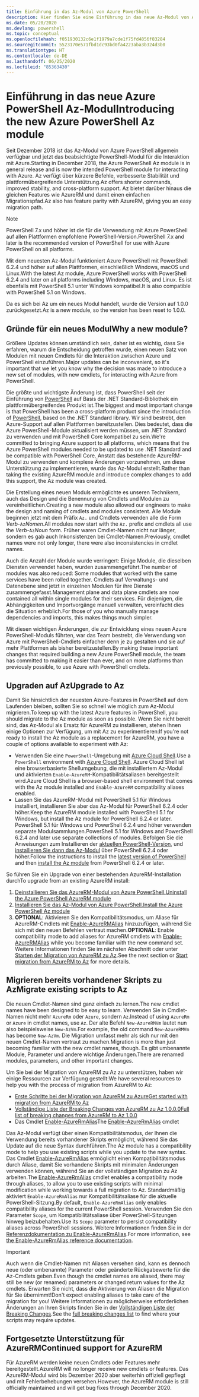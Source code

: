 ```yaml
---
title: Einführung in das Az-Modul von Azure PowerShell
description: Hier finden Sie eine Einführung in das neue Az-Modul von Azure PowerShell, das das AzureRM-Modul ersetzt.
ms.date: 05/20/2020
ms.devlang: powershell
ms.topic: conceptual
ms.openlocfilehash: f051930132c6e1f1979a7cde1f75fd4856f83284
ms.sourcegitcommit: 5523170e571fbd1dc93bd0fa4223aba3b324d3b0
ms.translationtype: HT
ms.contentlocale: de-DE
ms.lasthandoff: 06/25/2020
ms.locfileid: "85363430"
---
```

# <a name="introducing-the-new-azure-powershell-az-module"></a><span data-ttu-id="ca457-103">Einführung in das neue Azure PowerShell Az-Modul</span><span class="sxs-lookup"><span data-stu-id="ca457-103">Introducing the new Azure PowerShell Az module</span></span>

<span data-ttu-id="ca457-104">Seit Dezember 2018 ist das Az-Modul von Azure PowerShell allgemein verfügbar und jetzt das beabsichtigte PowerShell-Modul für die Interaktion mit Azure.</span><span class="sxs-lookup"><span data-stu-id="ca457-104">Starting in December 2018, the Azure PowerShell Az module is in general release and is now the intended PowerShell module for interacting with Azure.</span></span> <span data-ttu-id="ca457-105">Az verfügt über kürzere Befehle, verbesserte Stabilität und plattformübergreifende Unterstützung.</span><span class="sxs-lookup"><span data-stu-id="ca457-105">Az offers shorter commands, improved stability, and cross-platform support.</span></span> <span data-ttu-id="ca457-106">Az bietet darüber hinaus die gleichen Features wie AzureRM und damit einen einfachen Migrationspfad.</span><span class="sxs-lookup"><span data-stu-id="ca457-106">Az also has feature parity with AzureRM, giving you an easy migration path.</span></span>

> [!NOTE]
> <span data-ttu-id="ca457-107">PowerShell 7.x und höher ist die für die Verwendung mit Azure PowerShell auf allen Plattformen empfohlene PowerShell-Version.</span><span class="sxs-lookup"><span data-stu-id="ca457-107">PowerShell 7.x and later is the recommended version of PowerShell for use with Azure PowerShell on all platforms.</span></span>

<span data-ttu-id="ca457-108">Mit dem neuesten Az-Modul funktioniert Azure PowerShell mit PowerShell 6.2.4 und höher auf allen Plattformen, einschließlich Windows, macOS und Linux.</span><span class="sxs-lookup"><span data-stu-id="ca457-108">With the latest Az module, Azure PowerShell works with PowerShell 6.2.4 and later on all platforms including Windows, macOS, and Linux.</span></span> <span data-ttu-id="ca457-109">Es ist ebenfalls mit PowerShell 5.1 unter Windows kompatibel.</span><span class="sxs-lookup"><span data-stu-id="ca457-109">It is also compatible with PowerShell 5.1 on Windows.</span></span>

<span data-ttu-id="ca457-110">Da es sich bei Az um ein neues Modul handelt, wurde die Version auf 1.0.0 zurückgesetzt.</span><span class="sxs-lookup"><span data-stu-id="ca457-110">Az is a new module, so the version has been reset to 1.0.0.</span></span>

## <a name="why-a-new-module"></a><span data-ttu-id="ca457-111">Gründe für ein neues Modul</span><span class="sxs-lookup"><span data-stu-id="ca457-111">Why a new module?</span></span>

<span data-ttu-id="ca457-112">Größere Updates können umständlich sein, daher ist es wichtig, dass Sie erfahren, warum die Entscheidung getroffen wurde, einen neuen Satz von Modulen mit neuen Cmdlets für die Interaktion zwischen Azure und PowerShell einzuführen.</span><span class="sxs-lookup"><span data-stu-id="ca457-112">Major updates can be inconvenient, so it's important that we let you know why the decision was made to introduce a new set of modules, with new cmdlets, for interacting with Azure from PowerShell.</span></span>

<span data-ttu-id="ca457-113">Die größte und wichtigste Änderung ist, dass PowerShell seit der Einführung von [PowerShell](/powershell/scripting/overview) auf Basis der .NET Standard-Bibliothek ein plattformübergreifendes Produkt ist.</span><span class="sxs-lookup"><span data-stu-id="ca457-113">The biggest and most important change is that PowerShell has been a cross-platform product since the introduction of [PowerShell](/powershell/scripting/overview), based on the .NET Standard library.</span></span>
<span data-ttu-id="ca457-114">Wir sind bestrebt, den Azure-Support auf allen Plattformen bereitzustellen. Dies bedeutet, dass die Azure PowerShell-Module aktualisiert werden müssen, um .NET Standard zu verwenden und mit PowerShell Core kompatibel zu sein.</span><span class="sxs-lookup"><span data-stu-id="ca457-114">We're committed to bringing Azure support to all platforms, which means that the Azure PowerShell modules needed to be updated to use .NET Standard and be compatible with PowerShell Core.</span></span> <span data-ttu-id="ca457-115">Anstatt das bestehende AzureRM-Modul zu verwenden und komplexe Änderungen vorzunehmen, um diese Unterstützung zu implementieren, wurde das Az-Modul erstellt.</span><span class="sxs-lookup"><span data-stu-id="ca457-115">Rather than taking the existing AzureRM module and introduce complex changes to add this support, the Az module was created.</span></span>

<span data-ttu-id="ca457-116">Die Erstellung eines neuen Moduls ermöglichte es unseren Technikern, auch das Design und die Benennung von Cmdlets und Modulen zu vereinheitlichen.</span><span class="sxs-lookup"><span data-stu-id="ca457-116">Creating a new module also allowed our engineers to make the design and naming of cmdlets and modules consistent.</span></span> <span data-ttu-id="ca457-117">Alle Module beginnen jetzt mit dem Präfix `Az.` und Cmdlets verwenden alle die Form _Verb_-`Az`_Nomen_.</span><span class="sxs-lookup"><span data-stu-id="ca457-117">All modules now start with the `Az.` prefix and cmdlets all use the _Verb_-`Az`_Noun_ form.</span></span> <span data-ttu-id="ca457-118">Früher waren Cmdlet-Namen nicht nur länger, sondern es gab auch Inkonsistenzen bei Cmdlet-Namen.</span><span class="sxs-lookup"><span data-stu-id="ca457-118">Previously, cmdlet names were not only longer, there were also inconsistencies in cmdlet names.</span></span>

<span data-ttu-id="ca457-119">Auch die Anzahl der Module wurde verringert: Einige Module, die dieselben Diensten verwendet haben, wurden zusammengeführt.</span><span class="sxs-lookup"><span data-stu-id="ca457-119">The number of modules was also reduced: Some modules that worked with the same services have been rolled together.</span></span> <span data-ttu-id="ca457-120">Cmdlets auf Verwaltungs- und Datenebene sind jetzt in einzelnen Modulen für ihre Dienste zusammengefasst.</span><span class="sxs-lookup"><span data-stu-id="ca457-120">Management plane and data plane cmdlets are now contained all within single modules for their services.</span></span> <span data-ttu-id="ca457-121">Für diejenigen, die Abhängigkeiten und Importvorgänge manuell verwalten, vereinfacht dies die Situation erheblich.</span><span class="sxs-lookup"><span data-stu-id="ca457-121">For those of you who manually manage dependencies and imports, this makes things much simpler.</span></span>

<span data-ttu-id="ca457-122">Mit diesen wichtigen Änderungen, die zur Entwicklung eines neuen Azure PowerShell-Moduls führten, war das Team bestrebt, die Verwendung von Azure mit PowerShell-Cmdlets einfacher denn je zu gestalten und sie auf mehr Plattformen als bisher bereitzustellen.</span><span class="sxs-lookup"><span data-stu-id="ca457-122">By making these important changes that required building a new Azure PowerShell module, the team has committed to making it easier than ever, and on more platforms than previously possible, to use Azure with PowerShell cmdlets.</span></span>

## <a name="upgrade-to-az"></a><span data-ttu-id="ca457-123">Upgraden auf Az</span><span class="sxs-lookup"><span data-stu-id="ca457-123">Upgrade to Az</span></span>

<span data-ttu-id="ca457-124">Damit Sie hinsichtlich der neuesten Azure-Features in PowerShell auf dem Laufenden bleiben, sollten Sie so schnell wie möglich zum Az-Modul migrieren.</span><span class="sxs-lookup"><span data-stu-id="ca457-124">To keep up with the latest Azure features in PowerShell, you should migrate to the Az module as soon as possible.</span></span> <span data-ttu-id="ca457-125">Wenn Sie nicht bereit sind, das Az-Modul als Ersatz für AzureRM zu installieren, stehen Ihnen einige Optionen zur Verfügung, um mit Az zu experimentieren:</span><span class="sxs-lookup"><span data-stu-id="ca457-125">If you're not ready to install the Az module as a replacement for AzureRM, you have a couple of options available to experiment with Az:</span></span>

- <span data-ttu-id="ca457-126">Verwenden Sie eine `PowerShell`-Umgebung mit [Azure Cloud Shell](https://docs.microsoft.com/azure/cloud-shell/overview).</span><span class="sxs-lookup"><span data-stu-id="ca457-126">Use a `PowerShell` environment with [Azure Cloud Shell](https://docs.microsoft.com/azure/cloud-shell/overview).</span></span> <span data-ttu-id="ca457-127">Azure Cloud Shell ist eine browserbasierte Shellumgebung, die mit installiertem Az-Modul und aktivierten `Enable-AzureRM`-Kompatibilitätsaliasen bereitgestellt wird.</span><span class="sxs-lookup"><span data-stu-id="ca457-127">Azure Cloud Shell is a browser-based shell environment that comes with the Az module installed and `Enable-AzureRM` compatibility aliases enabled.</span></span>
- <span data-ttu-id="ca457-128">Lassen Sie das AzureRM-Modul mit PowerShell 5.1 für Windows installiert, installieren Sie aber das Az-Modul für PowerShell 6.2.4 oder höher.</span><span class="sxs-lookup"><span data-stu-id="ca457-128">Keep the AzureRM module installed with PowerShell 5.1 for Windows, but install the Az module for PowerShell 6.2.4 or later.</span></span> <span data-ttu-id="ca457-129">PowerShell 5.1 für Windows und PowerShell 6.2.4 und höher verwenden separate Modulsammlungen.</span><span class="sxs-lookup"><span data-stu-id="ca457-129">PowerShell 5.1 for Windows and PowerShell 6.2.4 and later use separate collections of modules.</span></span> <span data-ttu-id="ca457-130">Befolgen Sie die Anweisungen zum Installieren der [aktuellen PowerShell-Version](/powershell/scripting/install/installing-powershell), und [installieren Sie dann das Az-Modul](install-az-ps.md) über PowerShell 6.2.4 oder höher.</span><span class="sxs-lookup"><span data-stu-id="ca457-130">Follow the instructions to install the [latest version of PowerShell](/powershell/scripting/install/installing-powershell) and then [install the Az module](install-az-ps.md) from PowerShell 6.2.4 or later.</span></span>

<span data-ttu-id="ca457-131">So führen Sie ein Upgrade von einer bestehenden AzureRM-Installation durch</span><span class="sxs-lookup"><span data-stu-id="ca457-131">To upgrade from an existing AzureRM install:</span></span>

1. [<span data-ttu-id="ca457-132">Deinstallieren Sie das AzureRM-Modul von Azure PowerShell.</span><span class="sxs-lookup"><span data-stu-id="ca457-132">Uninstall the Azure PowerShell AzureRM module</span></span>](/powershell/azure/uninstall-az-ps#uninstall-the-azurerm-module)
2. [<span data-ttu-id="ca457-133">Installieren Sie das Az-Modul von Azure PowerShell.</span><span class="sxs-lookup"><span data-stu-id="ca457-133">Install the Azure PowerShell Az module</span></span>](install-az-ps.md)
3. <span data-ttu-id="ca457-134">**OPTIONAL**: Aktivieren Sie den Kompatibilitätsmodus, um Aliase für AzureRM-Cmdlets mit [Enable-AzureRMAlias](/powershell/module/az.accounts/enable-azurermalias) hinzuzufügen, während Sie sich mit den neuen Befehlen vertraut machen.</span><span class="sxs-lookup"><span data-stu-id="ca457-134">**OPTIONAL**: Enable compatibility mode to add aliases for AzureRM cmdlets with [Enable-AzureRMAlias](/powershell/module/az.accounts/enable-azurermalias) while you become familiar with the new command set.</span></span> <span data-ttu-id="ca457-135">Weitere Informationen finden Sie im nächsten Abschnitt oder unter [Starten der Migration von AzureRM zu Az](migrate-from-azurerm-to-az.md).</span><span class="sxs-lookup"><span data-stu-id="ca457-135">See the next section or [Start migration from AzureRM to Az](migrate-from-azurerm-to-az.md) for more details.</span></span>

## <a name="migrate-existing-scripts-to-az"></a><span data-ttu-id="ca457-136">Migrieren bereits vorhandener Skripts zu Az</span><span class="sxs-lookup"><span data-stu-id="ca457-136">Migrate existing scripts to Az</span></span>

<span data-ttu-id="ca457-137">Die neuen Cmdlet-Namen sind ganz einfach zu lernen.</span><span class="sxs-lookup"><span data-stu-id="ca457-137">The new cmdlet names have been designed to be easy to learn.</span></span> <span data-ttu-id="ca457-138">Verwenden Sie in Cmdlet-Namen nicht mehr `AzureRm` oder `Azure`, sondern `Az`.</span><span class="sxs-lookup"><span data-stu-id="ca457-138">Instead of using `AzureRm` or `Azure` in cmdlet names, use `Az`.</span></span> <span data-ttu-id="ca457-139">Der alte Befehl `New-AzureRMVm` lautet nun also beispielsweise `New-AzVm`.</span><span class="sxs-lookup"><span data-stu-id="ca457-139">For example, the old command `New-AzureRMVm` has become `New-AzVm`.</span></span>
<span data-ttu-id="ca457-140">Die Migration umfasst mehr als sich nur mit den neuen Cmdlet-Namen vertraut zu machen.</span><span class="sxs-lookup"><span data-stu-id="ca457-140">Migration is more than just becoming familiar with the new cmdlet names, though.</span></span> <span data-ttu-id="ca457-141">Es gibt umbenannte Module, Parameter und andere wichtige Änderungen.</span><span class="sxs-lookup"><span data-stu-id="ca457-141">There are renamed modules, parameters, and other important changes.</span></span>

<span data-ttu-id="ca457-142">Um Sie bei der Migration von AzureRM zu Az zu unterstützen, haben wir einige Ressourcen zur Verfügung gestellt:</span><span class="sxs-lookup"><span data-stu-id="ca457-142">We have several resources to help you with the process of migration from AzureRM to Az:</span></span>

- [<span data-ttu-id="ca457-143">Erste Schritte bei der Migration von AzureRM zu Azure</span><span class="sxs-lookup"><span data-stu-id="ca457-143">Get started with migration from AzureRM to Az</span></span>](migrate-from-azurerm-to-az.md)
- [<span data-ttu-id="ca457-144">Vollständige Liste der Breaking Changes von AzureRM zu Az 1.0.0.0</span><span class="sxs-lookup"><span data-stu-id="ca457-144">Full list of breaking changes from AzureRM to Az 1.0.0</span></span>](migrate-az-1.0.0.md)
- <span data-ttu-id="ca457-145">Das Cmdlet [Enable-AzureRmAlias](/powershell/module/az.accounts/enable-azurermalias)</span><span class="sxs-lookup"><span data-stu-id="ca457-145">The [Enable-AzureRmAlias](/powershell/module/az.accounts/enable-azurermalias) cmdlet</span></span>

<span data-ttu-id="ca457-146">Das Az-Modul verfügt über einen Kompatibilitätsmodus, der Ihnen die Verwendung bereits vorhandener Skripts ermöglicht, während Sie das Update auf die neue Syntax durchführen.</span><span class="sxs-lookup"><span data-stu-id="ca457-146">The Az module has a compatibility mode to help you use existing scripts while you update to the new syntax.</span></span> <span data-ttu-id="ca457-147">Das Cmdlet [Enable-AzureRmAlias](/powershell/module/az.accounts/enable-azurermalias) ermöglicht einen Kompatibilitätsmodus durch Aliase, damit Sie vorhandene Skripts mit minimalen Änderungen verwenden können, während Sie an der vollständigen Migration zu Az arbeiten.</span><span class="sxs-lookup"><span data-stu-id="ca457-147">The [Enable-AzureRmAlias](/powershell/module/az.accounts/enable-azurermalias) cmdlet enables a compatibility mode through aliases, to allow you to use existing scripts with minimal modification while working towards a full migration to Az.</span></span> <span data-ttu-id="ca457-148">Standardmäßig aktiviert `Enable-AzureRmAlias` nur Kompatibilitätsaliase für die aktuelle PowerShell-Sitzung.</span><span class="sxs-lookup"><span data-stu-id="ca457-148">By default, `Enable-AzureRmAlias` only enables compatibility aliases for the current PowerShell session.</span></span> <span data-ttu-id="ca457-149">Verwenden Sie den Parameter `Scope`, um Kompatibilitätsaliase über PowerShell-Sitzungen hinweg beizubehalten.</span><span class="sxs-lookup"><span data-stu-id="ca457-149">Use its `Scope` parameter to persist compatibility aliases across PowerShell sessions.</span></span> <span data-ttu-id="ca457-150">Weitere Informationen finden Sie in der [Referenzdokumentation zu Enable-AzureRmAlias](/powershell/module/az.accounts/enable-azurermalias).</span><span class="sxs-lookup"><span data-stu-id="ca457-150">For more information, see [the Enable-AzureRmAlias reference documentation](/powershell/module/az.accounts/enable-azurermalias).</span></span>

> [!IMPORTANT]
> <span data-ttu-id="ca457-151">Auch wenn die Cmdlet-Namen mit Aliasen versehen sind, kann es dennoch neue (oder umbenannte) Parameter oder geänderte Rückgabewerte für die Az-Cmdlets geben.</span><span class="sxs-lookup"><span data-stu-id="ca457-151">Even though the cmdlet names are aliased, there may still be new (or renamed) parameters or changed return values for the Az cmdlets.</span></span> <span data-ttu-id="ca457-152">Erwarten Sie nicht, dass die Aktivierung von Aliasen die Migration für Sie übernimmt!</span><span class="sxs-lookup"><span data-stu-id="ca457-152">Don't expect enabling aliases to take care of the migration for you!</span></span> <span data-ttu-id="ca457-153">Weitere Informationen zu möglicherweise erforderlichen Änderungen an Ihren Skripts finden Sie in der [Vollständigen Liste der Breaking Changes](migrate-az-1.0.0.md).</span><span class="sxs-lookup"><span data-stu-id="ca457-153">See the [full breaking changes list](migrate-az-1.0.0.md) to find where your scripts may require updates.</span></span>

## <a name="continued-support-for-azurerm"></a><span data-ttu-id="ca457-154">Fortgesetzte Unterstützung für AzureRM</span><span class="sxs-lookup"><span data-stu-id="ca457-154">Continued support for AzureRM</span></span>

<span data-ttu-id="ca457-155">Für AzureRM werden keine neuen Cmdlets oder Features mehr bereitgestellt.</span><span class="sxs-lookup"><span data-stu-id="ca457-155">AzureRM will no longer receive new cmdlets or features.</span></span> <span data-ttu-id="ca457-156">Das AzureRM-Modul wird bis Dezember 2020 aber weiterhin offiziell gepflegt und mit Fehlerbehebungen versehen.</span><span class="sxs-lookup"><span data-stu-id="ca457-156">However, the AzureRM module is still officially maintained and will get bug fixes through December 2020.</span></span>
